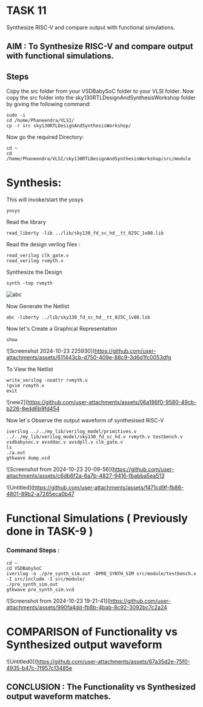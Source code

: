 # TASK 11      
<summary> Synthesize RISC-V and compare output with functional simulations. </summary>

## AIM : To Synthesize RISC-V and compare output with functional simulations.  </summary>


## Steps 

Copy the src folder from your VSDBabySoC folder to your VLSI folder.
Now copy the src folder into the sky130RTLDesignAndSynthesisWorkshop folder by giving the following command:
```
sudo -i
cd /home/Phaneendra/VLSI/
cp -r src sky130RTLDesignAndSynthesisWorkshop/
```
Now go the required Directory: 

```
cd ~
cd /home/Phaneendra/VLSI/sky130RTLDesignAndSynthesisWorkshop/src/module
```

# Synthesis: 

This will invoke/start the yosys
```
yosys       
```
Read the library 
```
read_liberty -lib ../lib/sky130_fd_sc_hd__tt_025C_1v80.lib
```
Read the design verilog files :
```
read_verilog clk_gate.v
read_verilog rvmyth.v

```
Synthesize the Design
```
synth -top rvmyth
```
![abc](https://github.com/user-attachments/assets/f5698e84-d7c4-4bea-9a06-eb9d3920ab6d)

Now Generate the Netlist
```
abc -liberty ../lib/sky130_fd_sc_hd__tt_025C_1v80.lib 
```

Now let's Create a Graphical Representation 

```
show
```
![Screenshot 2024-10-23 225930](https://github.com/user-attachments/assets/611443cb-d750-409e-88c9-3d6d1fc0053dfg

To View the Netlist
```
write_verilog -noattr rvmyth.v
!gvim rvmyth.v
exit
```
![new2](https://github.com/user-attachments/assets/06a186f0-9580-49cb-b226-8edd6b9fd454



Now let`s Observe the output waveform of synthesised RISC-V
```
iverilog ../../my_lib/verilog_model/primitives.v ../../my_lib/verilog_model/sky130_fd_sc_hd.v rvmyth.v testbench.v vsdbabysoc.v avsddac.v avsdpll.v clk_gate.v
ls
./a.out
gtkwave dump.vcd
```
![Screenshot from 2024-10-23 20-09-56](https://github.com/user-attachments/assets/c6db6f2a-6a7b-4827-9416-fbabba5ea513

![Untitled](https://github.com/user-attachments/assets/f471cd9f-fb86-4801-89b2-a7265eca0b47


# Functional Simulations ( Previously done in TASK-9 )

 ### Command Steps :
 ```
cd ~
cd VSDBabySoC
iverilog -o ./pre_synth_sim.out -DPRE_SYNTH_SIM src/module/testbench.v -I src/include -I src/module/
./pre_synth_sim.out
gtkwave pre_synth_sim.vcd
```
![Screenshot from 2024-10-23 19-21-41](https://github.com/user-attachments/assets/990fa4dd-fb8b-4bab-8c92-3092bc7c2a24



# COMPARISON of Functionality vs Synthesized output waveform 

![Untitled0](https://github.com/user-attachments/assets/67a35d2e-75f0-4935-b47c-7f957c13485e

## CONCLUSION : The Functionality vs Synthesized output waveform matches.  

